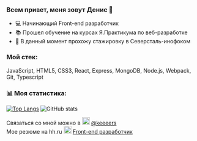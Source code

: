 ### Всем привет, меня зовут Денис 👋

- 💻 Начинающий Front-end разработчик 
- 📚 Прошел обучение на курсах Я.Практикума по веб-разработке
- 🔭 В данный момент прохожу стажировку в Северсталь-инофоком


### Мой стек: 
JavaScript, HTML5, CSS3, React, Express, MongoDB, Node.js, Webpack, Git, Typescript


### 📊 Моя статистика:
[![Top Langs](https://github-readme-stats.vercel.app/api/top-langs/?username=keeers)](https://github.com/anuraghazra/github-readme-stats)    ![GitHub stats](https://github-readme-stats.vercel.app/api?username=keeers&show_icons=true)  

Связаться со мной можно в <img src='https://pbs.twimg.com/media/EmX2yiUWEAcB_E8.png' alt='telegram' height='20'> [@keeeers](https://t.me/keeeers)   
Мое резюме на hh.ru <img src='https://i.hh.ru/logos/svg/hh.ru__min_.svg?v=11032019' alt='hh' height='20'> [Front-end разработчик](https://hh.ru/applicant/resumes/view?resume=60683835ff093f70050039ed1f63306b723744)

